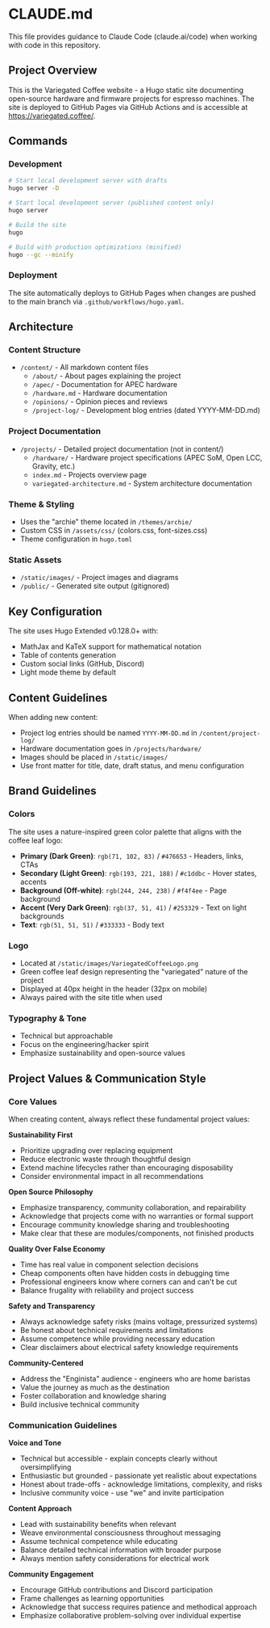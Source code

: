 # CLAUDE.md

This file provides guidance to Claude Code (claude.ai/code) when working with code in this repository.

## Project Overview

This is the Variegated Coffee website - a Hugo static site documenting open-source hardware and firmware projects for espresso machines. The site is deployed to GitHub Pages via GitHub Actions and is accessible at https://variegated.coffee/.

## Commands

### Development
```bash
# Start local development server with drafts
hugo server -D

# Start local development server (published content only)
hugo server

# Build the site
hugo

# Build with production optimizations (minified)
hugo --gc --minify
```

### Deployment
The site automatically deploys to GitHub Pages when changes are pushed to the main branch via `.github/workflows/hugo.yaml`.

## Architecture

### Content Structure
- `/content/` - All markdown content files
  - `/about/` - About pages explaining the project
  - `/apec/` - Documentation for APEC hardware
  - `/hardware.md` - Hardware documentation
  - `/opinions/` - Opinion pieces and reviews
  - `/project-log/` - Development blog entries (dated YYYY-MM-DD.md)

### Project Documentation
- `/projects/` - Detailed project documentation (not in content/)
  - `/hardware/` - Hardware project specifications (APEC SoM, Open LCC, Gravity, etc.)
  - `index.md` - Projects overview page
  - `variegated-architecture.md` - System architecture documentation

### Theme & Styling
- Uses the "archie" theme located in `/themes/archie/`
- Custom CSS in `/assets/css/` (colors.css, font-sizes.css)
- Theme configuration in `hugo.toml`

### Static Assets
- `/static/images/` - Project images and diagrams
- `/public/` - Generated site output (gitignored)

## Key Configuration

The site uses Hugo Extended v0.128.0+ with:
- MathJax and KaTeX support for mathematical notation
- Table of contents generation
- Custom social links (GitHub, Discord)
- Light mode theme by default

## Content Guidelines

When adding new content:
- Project log entries should be named `YYYY-MM-DD.md` in `/content/project-log/`
- Hardware documentation goes in `/projects/hardware/`
- Images should be placed in `/static/images/`
- Use front matter for title, date, draft status, and menu configuration

## Brand Guidelines

### Colors
The site uses a nature-inspired green color palette that aligns with the coffee leaf logo:
- **Primary (Dark Green)**: `rgb(71, 102, 83)` / `#476653` - Headers, links, CTAs
- **Secondary (Light Green)**: `rgb(193, 221, 188)` / `#c1ddbc` - Hover states, accents
- **Background (Off-white)**: `rgb(244, 244, 238)` / `#f4f4ee` - Page background
- **Accent (Very Dark Green)**: `rgb(37, 51, 41)` / `#253329` - Text on light backgrounds
- **Text**: `rgb(51, 51, 51)` / `#333333` - Body text

### Logo
- Located at `/static/images/VariegatedCoffeeLogo.png`
- Green coffee leaf design representing the "variegated" nature of the project
- Displayed at 40px height in the header (32px on mobile)
- Always paired with the site title when used

### Typography & Tone
- Technical but approachable
- Focus on the engineering/hacker spirit
- Emphasize sustainability and open-source values

## Project Values & Communication Style

### Core Values
When creating content, always reflect these fundamental project values:

**Sustainability First**
- Prioritize upgrading over replacing equipment
- Reduce electronic waste through thoughtful design
- Extend machine lifecycles rather than encouraging disposability
- Consider environmental impact in all recommendations

**Open Source Philosophy** 
- Emphasize transparency, community collaboration, and repairability
- Acknowledge that projects come with no warranties or formal support
- Encourage community knowledge sharing and troubleshooting
- Make clear that these are modules/components, not finished products

**Quality Over False Economy**
- Time has real value in component selection decisions
- Cheap components often have hidden costs in debugging time
- Professional engineers know where corners can and can't be cut
- Balance frugality with reliability and project success

**Safety and Transparency**
- Always acknowledge safety risks (mains voltage, pressurized systems)
- Be honest about technical requirements and limitations
- Assume competence while providing necessary education
- Clear disclaimers about electrical safety knowledge requirements

**Community-Centered**
- Address the "Enginista" audience - engineers who are home baristas
- Value the journey as much as the destination
- Foster collaboration and knowledge sharing
- Build inclusive technical community

### Communication Guidelines

**Voice and Tone**
- Technical but accessible - explain concepts clearly without oversimplifying
- Enthusiastic but grounded - passionate yet realistic about expectations
- Honest about trade-offs - acknowledge limitations, complexity, and risks
- Inclusive community voice - use "we" and invite participation

**Content Approach**
- Lead with sustainability benefits when relevant
- Weave environmental consciousness throughout messaging
- Assume technical competence while educating
- Balance detailed technical information with broader purpose
- Always mention safety considerations for electrical work

**Community Engagement**
- Encourage GitHub contributions and Discord participation  
- Frame challenges as learning opportunities
- Acknowledge that success requires patience and methodical approach
- Emphasize collaborative problem-solving over individual expertise